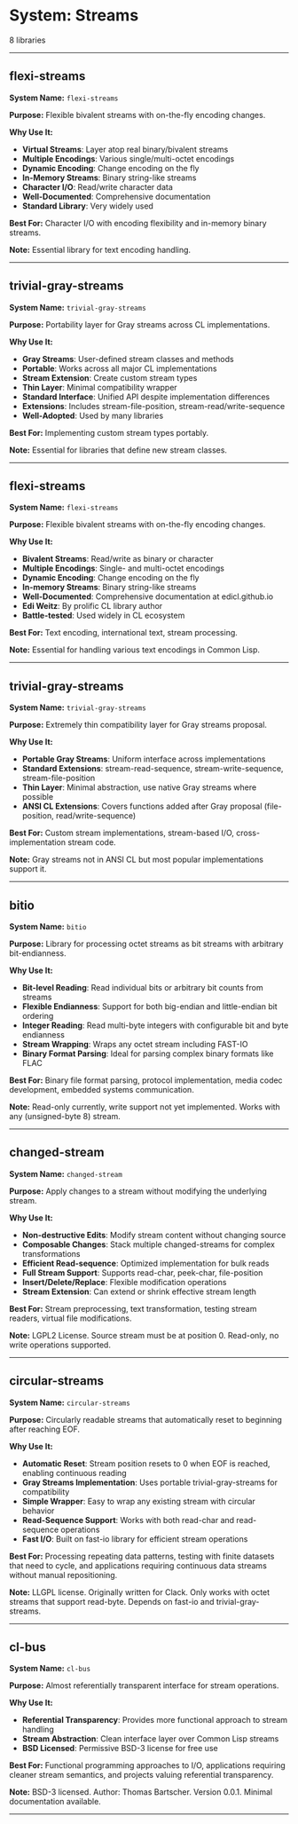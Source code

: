 # System: Streams

8 libraries

---

## flexi-streams

**System Name:** `flexi-streams`

**Purpose:** Flexible bivalent streams with on-the-fly encoding changes.

**Why Use It:**
- **Virtual Streams**: Layer atop real binary/bivalent streams
- **Multiple Encodings**: Various single/multi-octet encodings
- **Dynamic Encoding**: Change encoding on the fly
- **In-Memory Streams**: Binary string-like streams
- **Character I/O**: Read/write character data
- **Well-Documented**: Comprehensive documentation
- **Standard Library**: Very widely used

**Best For:** Character I/O with encoding flexibility and in-memory binary streams.

**Note:** Essential library for text encoding handling.

---


## trivial-gray-streams

**System Name:** `trivial-gray-streams`

**Purpose:** Portability layer for Gray streams across CL implementations.

**Why Use It:**
- **Gray Streams**: User-defined stream classes and methods
- **Portable**: Works across all major CL implementations
- **Stream Extension**: Create custom stream types
- **Thin Layer**: Minimal compatibility wrapper
- **Standard Interface**: Unified API despite implementation differences
- **Extensions**: Includes stream-file-position, stream-read/write-sequence
- **Well-Adopted**: Used by many libraries

**Best For:** Implementing custom stream types portably.

**Note:** Essential for libraries that define new stream classes.

---


## flexi-streams

**System Name:** `flexi-streams`

**Purpose:** Flexible bivalent streams with on-the-fly encoding changes.

**Why Use It:**
- **Bivalent Streams**: Read/write as binary or character
- **Multiple Encodings**: Single- and multi-octet encodings
- **Dynamic Encoding**: Change encoding on the fly
- **In-memory Streams**: Binary string-like streams
- **Well-Documented**: Comprehensive documentation at edicl.github.io
- **Edi Weitz**: By prolific CL library author
- **Battle-tested**: Used widely in CL ecosystem

**Best For:** Text encoding, international text, stream processing.

**Note:** Essential for handling various text encodings in Common Lisp.

---


## trivial-gray-streams

**System Name:** `trivial-gray-streams`

**Purpose:** Extremely thin compatibility layer for Gray streams proposal.

**Why Use It:**
- **Portable Gray Streams**: Uniform interface across implementations
- **Standard Extensions**: stream-read-sequence, stream-write-sequence, stream-file-position
- **Thin Layer**: Minimal abstraction, use native Gray streams where possible
- **ANSI CL Extensions**: Covers functions added after Gray proposal (file-position, read/write-sequence)

**Best For:** Custom stream implementations, stream-based I/O, cross-implementation stream code.

**Note:** Gray streams not in ANSI CL but most popular implementations support it.

---


## bitio

**System Name:** `bitio`

**Purpose:** Library for processing octet streams as bit streams with arbitrary bit-endianness.

**Why Use It:**
- **Bit-level Reading**: Read individual bits or arbitrary bit counts from streams
- **Flexible Endianness**: Support for both big-endian and little-endian bit ordering
- **Integer Reading**: Read multi-byte integers with configurable bit and byte endianness
- **Stream Wrapping**: Wraps any octet stream including FAST-IO
- **Binary Format Parsing**: Ideal for parsing complex binary formats like FLAC

**Best For:** Binary file format parsing, protocol implementation, media codec development, embedded systems communication.

**Note:** Read-only currently, write support not yet implemented. Works with any (unsigned-byte 8) stream.

---


## changed-stream

**System Name:** `changed-stream`

**Purpose:** Apply changes to a stream without modifying the underlying stream.

**Why Use It:**
- **Non-destructive Edits**: Modify stream content without changing source
- **Composable Changes**: Stack multiple changed-streams for complex transformations
- **Efficient Read-sequence**: Optimized implementation for bulk reads
- **Full Stream Support**: Supports read-char, peek-char, file-position
- **Insert/Delete/Replace**: Flexible modification operations
- **Stream Extension**: Can extend or shrink effective stream length

**Best For:** Stream preprocessing, text transformation, testing stream readers, virtual file modifications.

**Note:** LGPL2 License. Source stream must be at position 0. Read-only, no write operations supported.

---


## circular-streams

**System Name:** `circular-streams`

**Purpose:** Circularly readable streams that automatically reset to beginning after reaching EOF.

**Why Use It:**
- **Automatic Reset**: Stream position resets to 0 when EOF is reached, enabling continuous reading
- **Gray Streams Implementation**: Uses portable trivial-gray-streams for compatibility
- **Simple Wrapper**: Easy to wrap any existing stream with circular behavior
- **Read-Sequence Support**: Works with both read-char and read-sequence operations
- **Fast I/O**: Built on fast-io library for efficient stream operations

**Best For:** Processing repeating data patterns, testing with finite datasets that need to cycle, and applications requiring continuous data streams without manual repositioning.

**Note:** LLGPL license. Originally written for Clack. Only works with octet streams that support read-byte. Depends on fast-io and trivial-gray-streams.

---



## cl-bus

**System Name:** `cl-bus`

**Purpose:** Almost referentially transparent interface for stream operations.

**Why Use It:**
- **Referential Transparency**: Provides more functional approach to stream handling
- **Stream Abstraction**: Clean interface layer over Common Lisp streams
- **BSD Licensed**: Permissive BSD-3 license for free use

**Best For:** Functional programming approaches to I/O, applications requiring cleaner stream semantics, and projects valuing referential transparency.

**Note:** BSD-3 licensed. Author: Thomas Bartscher. Version 0.0.1. Minimal documentation available.

---


